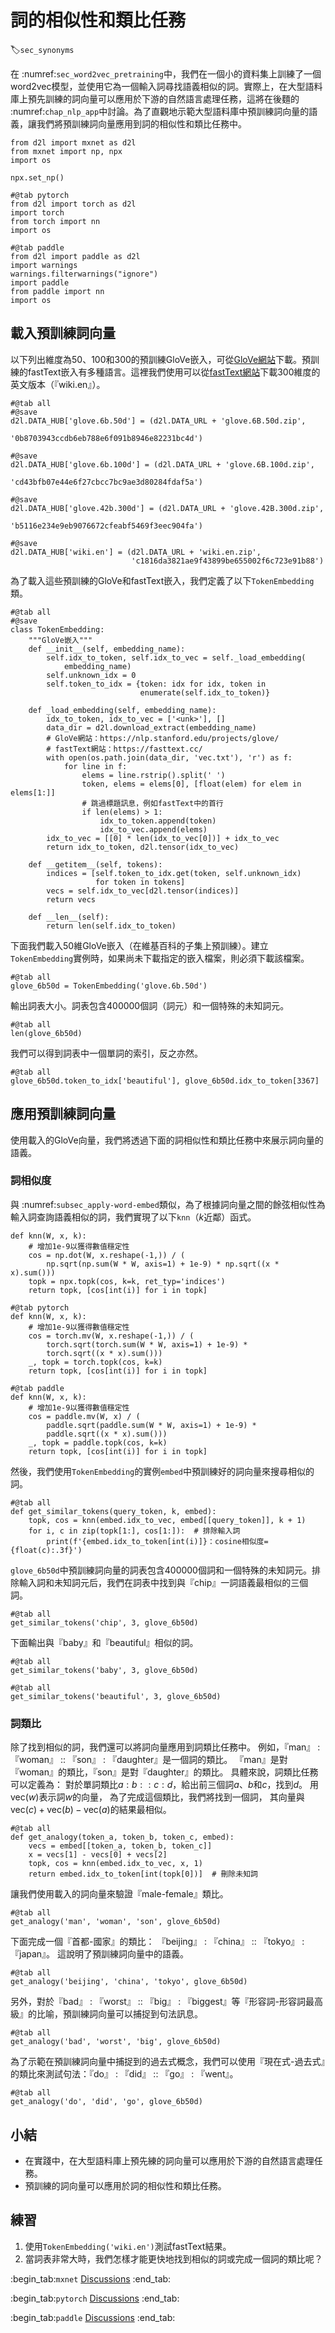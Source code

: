 # 詞的相似性和類比任務
:label:`sec_synonyms`

在 :numref:`sec_word2vec_pretraining`中，我們在一個小的資料集上訓練了一個word2vec模型，並使用它為一個輸入詞尋找語義相似的詞。實際上，在大型語料庫上預先訓練的詞向量可以應用於下游的自然語言處理任務，這將在後麵的 :numref:`chap_nlp_app`中討論。為了直觀地示範大型語料庫中預訓練詞向量的語義，讓我們將預訓練詞向量應用到詞的相似性和類比任務中。

```{.python .input}
from d2l import mxnet as d2l
from mxnet import np, npx
import os

npx.set_np()
```

```{.python .input}
#@tab pytorch
from d2l import torch as d2l
import torch
from torch import nn
import os
```

```{.python .input}
#@tab paddle
from d2l import paddle as d2l
import warnings
warnings.filterwarnings("ignore")
import paddle
from paddle import nn
import os
```

## 載入預訓練詞向量

以下列出維度為50、100和300的預訓練GloVe嵌入，可從[GloVe網站](https://nlp.stanford.edu/projects/glove/)下載。預訓練的fastText嵌入有多種語言。這裡我們使用可以從[fastText網站](https://fasttext.cc/)下載300維度的英文版本（『wiki.en』）。

```{.python .input}
#@tab all
#@save
d2l.DATA_HUB['glove.6b.50d'] = (d2l.DATA_URL + 'glove.6B.50d.zip',
                                '0b8703943ccdb6eb788e6f091b8946e82231bc4d')

#@save
d2l.DATA_HUB['glove.6b.100d'] = (d2l.DATA_URL + 'glove.6B.100d.zip',
                                 'cd43bfb07e44e6f27cbcc7bc9ae3d80284fdaf5a')

#@save
d2l.DATA_HUB['glove.42b.300d'] = (d2l.DATA_URL + 'glove.42B.300d.zip',
                                  'b5116e234e9eb9076672cfeabf5469f3eec904fa')

#@save
d2l.DATA_HUB['wiki.en'] = (d2l.DATA_URL + 'wiki.en.zip',
                           'c1816da3821ae9f43899be655002f6c723e91b88')
```

為了載入這些預訓練的GloVe和fastText嵌入，我們定義了以下`TokenEmbedding`類。

```{.python .input}
#@tab all
#@save
class TokenEmbedding:
    """GloVe嵌入"""
    def __init__(self, embedding_name):
        self.idx_to_token, self.idx_to_vec = self._load_embedding(
            embedding_name)
        self.unknown_idx = 0
        self.token_to_idx = {token: idx for idx, token in
                             enumerate(self.idx_to_token)}

    def _load_embedding(self, embedding_name):
        idx_to_token, idx_to_vec = ['<unk>'], []
        data_dir = d2l.download_extract(embedding_name)
        # GloVe網站：https://nlp.stanford.edu/projects/glove/
        # fastText網站：https://fasttext.cc/
        with open(os.path.join(data_dir, 'vec.txt'), 'r') as f:
            for line in f:
                elems = line.rstrip().split(' ')
                token, elems = elems[0], [float(elem) for elem in elems[1:]]
                # 跳過標題訊息，例如fastText中的首行
                if len(elems) > 1:
                    idx_to_token.append(token)
                    idx_to_vec.append(elems)
        idx_to_vec = [[0] * len(idx_to_vec[0])] + idx_to_vec
        return idx_to_token, d2l.tensor(idx_to_vec)

    def __getitem__(self, tokens):
        indices = [self.token_to_idx.get(token, self.unknown_idx)
                   for token in tokens]
        vecs = self.idx_to_vec[d2l.tensor(indices)]
        return vecs

    def __len__(self):
        return len(self.idx_to_token)
```

下面我們載入50維GloVe嵌入（在維基百科的子集上預訓練）。建立`TokenEmbedding`實例時，如果尚未下載指定的嵌入檔案，則必須下載該檔案。

```{.python .input}
#@tab all
glove_6b50d = TokenEmbedding('glove.6b.50d')
```

輸出詞表大小。詞表包含400000個詞（詞元）和一個特殊的未知詞元。

```{.python .input}
#@tab all
len(glove_6b50d)
```

我們可以得到詞表中一個單詞的索引，反之亦然。

```{.python .input}
#@tab all
glove_6b50d.token_to_idx['beautiful'], glove_6b50d.idx_to_token[3367]
```

## 應用預訓練詞向量

使用載入的GloVe向量，我們將透過下面的詞相似性和類比任務中來展示詞向量的語義。

### 詞相似度

與 :numref:`subsec_apply-word-embed`類似，為了根據詞向量之間的餘弦相似性為輸入詞查詢語義相似的詞，我們實現了以下`knn`（$k$近鄰）函式。

```{.python .input}
def knn(W, x, k):
    # 增加1e-9以獲得數值穩定性
    cos = np.dot(W, x.reshape(-1,)) / (
        np.sqrt(np.sum(W * W, axis=1) + 1e-9) * np.sqrt((x * x).sum()))
    topk = npx.topk(cos, k=k, ret_typ='indices')
    return topk, [cos[int(i)] for i in topk]
```

```{.python .input}
#@tab pytorch
def knn(W, x, k):
    # 增加1e-9以獲得數值穩定性
    cos = torch.mv(W, x.reshape(-1,)) / (
        torch.sqrt(torch.sum(W * W, axis=1) + 1e-9) *
        torch.sqrt((x * x).sum()))
    _, topk = torch.topk(cos, k=k)
    return topk, [cos[int(i)] for i in topk]
```

```{.python .input}
#@tab paddle
def knn(W, x, k):
    # 增加1e-9以獲得數值穩定性
    cos = paddle.mv(W, x) / (
        paddle.sqrt(paddle.sum(W * W, axis=1) + 1e-9) *
        paddle.sqrt((x * x).sum()))
    _, topk = paddle.topk(cos, k=k)
    return topk, [cos[int(i)] for i in topk]
```

然後，我們使用`TokenEmbedding`的實例`embed`中預訓練好的詞向量來搜尋相似的詞。

```{.python .input}
#@tab all
def get_similar_tokens(query_token, k, embed):
    topk, cos = knn(embed.idx_to_vec, embed[[query_token]], k + 1)
    for i, c in zip(topk[1:], cos[1:]):  # 排除輸入詞
        print(f'{embed.idx_to_token[int(i)]}：cosine相似度={float(c):.3f}')
```

`glove_6b50d`中預訓練詞向量的詞表包含400000個詞和一個特殊的未知詞元。排除輸入詞和未知詞元后，我們在詞表中找到與『chip』一詞語義最相似的三個詞。

```{.python .input}
#@tab all
get_similar_tokens('chip', 3, glove_6b50d)
```

下面輸出與『baby』和『beautiful』相似的詞。

```{.python .input}
#@tab all
get_similar_tokens('baby', 3, glove_6b50d)
```

```{.python .input}
#@tab all
get_similar_tokens('beautiful', 3, glove_6b50d)
```

### 詞類比

除了找到相似的詞，我們還可以將詞向量應用到詞類比任務中。
例如，『man』 : 『woman』 :: 『son』 : 『daughter』是一個詞的類比。
『man』是對『woman』的類比，『son』是對『daughter』的類比。
具體來說，詞類比任務可以定義為：
對於單詞類比$a : b :: c : d$，給出前三個詞$a$、$b$和$c$，找到$d$。
用$\text{vec}(w)$表示詞$w$的向量，
為了完成這個類比，我們將找到一個詞，
其向量與$\text{vec}(c)+\text{vec}(b)-\text{vec}(a)$的結果最相似。

```{.python .input}
#@tab all
def get_analogy(token_a, token_b, token_c, embed):
    vecs = embed[[token_a, token_b, token_c]]
    x = vecs[1] - vecs[0] + vecs[2]
    topk, cos = knn(embed.idx_to_vec, x, 1)
    return embed.idx_to_token[int(topk[0])]  # 刪除未知詞
```

讓我們使用載入的詞向量來驗證『male-female』類比。

```{.python .input}
#@tab all
get_analogy('man', 'woman', 'son', glove_6b50d)
```

下面完成一個『首都-國家』的類比：
『beijing』 : 『china』 :: 『tokyo』 : 『japan』。
這說明了預訓練詞向量中的語義。

```{.python .input}
#@tab all
get_analogy('beijing', 'china', 'tokyo', glove_6b50d)
```

另外，對於『bad』 : 『worst』 :: 『big』 : 『biggest』等『形容詞-形容詞最高級』的比喻，預訓練詞向量可以捕捉到句法訊息。

```{.python .input}
#@tab all
get_analogy('bad', 'worst', 'big', glove_6b50d)
```

為了示範在預訓練詞向量中捕捉到的過去式概念，我們可以使用『現在式-過去式』的類比來測試句法：『do』 : 『did』 :: 『go』 : 『went』。

```{.python .input}
#@tab all
get_analogy('do', 'did', 'go', glove_6b50d)
```

## 小結

* 在實踐中，在大型語料庫上預先練的詞向量可以應用於下游的自然語言處理任務。
* 預訓練的詞向量可以應用於詞的相似性和類比任務。

## 練習

1. 使用`TokenEmbedding('wiki.en')`測試fastText結果。
1. 當詞表非常大時，我們怎樣才能更快地找到相似的詞或完成一個詞的類比呢？

:begin_tab:`mxnet`
[Discussions](https://discuss.d2l.ai/t/5745)
:end_tab:

:begin_tab:`pytorch`
[Discussions](https://discuss.d2l.ai/t/5746)
:end_tab:

:begin_tab:`paddle`
[Discussions](https://discuss.d2l.ai/t/11819)
:end_tab:
